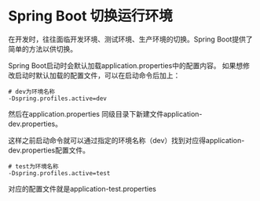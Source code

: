 # Spring Boot 切换运行环境 #

在开发时，往往面临开发环境、测试环境、生产环境的切换。Spring Boot提供了简单的方法以供切换。

Spring Boot启动时会默认加载application.properties中的配置内容。 如果想修改启动时默认加载的配置文件，可以在启动命令后加上：

	# dev为环境名称
	-Dspring.profiles.active=dev

然后在application.properties 同级目录下新建文件application-dev.properties。

这样之前启动命令就可以通过指定的环境名称（dev）找到对应得application-dev.properties配置文件。

	# test为环境名称
	-Dspring.profiles.active=test

对应的配置文件就是application-test.properties